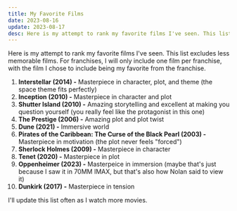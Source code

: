 ```yaml
---
title: My Favorite Films
date: 2023-08-16
update: 2023-08-17
desc: Here is my attempt to rank my favorite films I've seen. This list excludes less memorable films. For franchises, I will only include one film per franchise, with the film I chose to include being my favorite from the franchise.
---
```


Here is my attempt to rank my favorite films I've seen. This list excludes less memorable films. For franchises, I will only include one film per franchise, with the film I chose to include being my favorite from the franchise.

1. **Interstellar (2014) -** Masterpiece in character, plot, and theme (the space theme fits perfectly)
2. **Inception (2010) -** Masterpiece in character and plot
3. **Shutter Island (2010) -** Amazing storytelling and excellent at making you question yourself (you really feel like the protagonist in this one)
4. **The Prestige (2006) -** Amazing plot and plot twist
5. **Dune (2021) -** Immersive world
6. **Pirates of the Caribbean: The Curse of the Black Pearl (2003) -** Masterpiece in motivation (the plot never feels "forced")
7. **Sherlock Holmes (2009) -** Masterpiece in character
8. **Tenet (2020) -** Masterpiece in plot
9. **Oppenheimer (2023) -** Masterpeice in immersion (maybe that's just because I saw it in 70MM IMAX, but that's also how Nolan said to view it)
10. **Dunkirk (2017) -** Masterpiece in tension

I'll update this list often as I watch more movies.